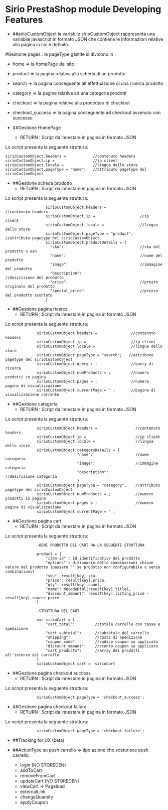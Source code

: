# Sirio PrestaShop module Developing Features

* ##sirioCustomObject
la variabile sirioCustomObject rappresenta una variabile javascript in formato JSON che contiene le informazioni relative alla pagina
in cui è definito. 

#Gestione pages :
le pageType gestite si dividono in :
* home => la homePage del sito

* product => la pagina relativa alla scheda di un prodotto
  
* search => la pagina conseguente all'effettuazione di una ricerca prodotto 
    
* category => la pagina relativa ad una categoria prodotti
    
* checkout => la pagina relativa alla procedura di checkout
    
* checkout_success => la pagina conseguente ad checkout avvenuto con successo

* ##Gestione HomePage 
    * RETURN : Script da innestare in pagina in formato JSON
    
Lo script presenta la seguente struttura:

    sirioCustomObject.headers =            //contenuto headers
    sirioCustomObject.ip =                 //ip client
    sirioCustomObject.locale =             //lingua dello store       
    sirioCustomObject.pageType = "home";   //attributo pagetype del sirioCustomObject


* ##Gestione scheda prodotto
    * RETURN : Script da innestare in pagina in formato JSON
    
Lo script presenta la seguente struttura:


                      sirioCustomObject.headers =               //contenuto headers
                      sirioCustomObject.ip =                    //ip client
                      sirioCustomObject.locale =                //lingua dello store
                      sirioCustomObject.pageType = "product";   //attributo pagetype del sirioCustomObject
                      sirioCustomObject.productDetails = {
                        "sku":                                  //sku del prodotto o ean
                        "name":                                 //nome del prodotto
                        "image":                                //immagine del prodotto
                        "description":                          //descrizione del prodotto
                        "price":                                //prezzo originale del prodotto
                        "special_price":                        //prezzo del prodotto scontato
                      }


* ##Gestione pagina ricerca
  * RETURN : Script da innestare in pagina in formato JSON

Lo script presenta la seguente struttura:

                  sirioCustomObject.headers =               //contenuto headers
                  sirioCustomObject.ip =                    //ip client
                  sirioCustomObject.locale =                //lingua dello store
                  sirioCustomObject.pageType = "search";   //attributo pagetype del sirioCustomObject
                  sirioCustomObject.query : ;               //query di ricerca 
                  sirioCustomObject.numProducts = ;         //numero prodotti in pagina
                  sirioCustomObject.pages = ;               //numero pagine di visualizzazione
                  sirioCustomObject.currentPage = ' ;       //pagina di visualizzazione corrente



* ##Gestione categoria
  * RETURN : Script da innestare in pagina in formato JSON

Lo script presenta la seguente struttura:

                  sirioCustomObject.headers =                 //contenuto headers
                  sirioCustomObject.ip =                      //ip client
                  sirioCustomObject.locale =                  //lingua dello store
                  sirioCustomObject.categoryDetails = {
                                    "name":                   //nome categoria
                                    "image":                  //immagine categoria
                                    "description":            //descrizione categoria
                                    }
                  sirioCustomObject.pageType = "category";    //attributo pagetype del sirioCustomObject
                  sirioCustomObject.numProducts = ;           //numero prodotti in pagina
                  sirioCustomObject.pages = ;                 //numero pagine di visualizzazione
                  sirioCustomObject.currentPage = ' ;  

* ##Gestione pagina cart
  * RETURN : Script da innestare in pagina in formato JSON

Lo script presenta la seguente struttura:
                  
                  -OGNI PRODOTTO DEL CART HA LA SEGUENTE STRUTTURA

                  product = {
                      "item-id" : Id identificativo del prodotto
                      "options" : dizionario delle combinazioni chiave valore del prodotto (passare "" se prodotto non configurabile o senza combinazioni)
                      "sku": result[key].sku,
                      "price": result[key].price,
                      "qty": result[key].count,
                      "name": decodeHtml(result[key].title),
                      "discount_amount": result[key].listing_price - result[key].source_price
                  }

                  -STRUTTURA DEL CART  

                  var sirioCart = {                       
                      "cart_total":         //totale carrello con tasse e spedizione                 
                      "cart_subtotal":      //subtotale del carrello 
                      "shipping":           //costi di spedizione
                      "coupon_code":        //codice coupon se applicato
                      "discount_amount":    //sconto coupon se applicato
                      "cart_products":      //array dei prodotti all'intenro del carrello
                  }
                  sirioCustomObject.cart =  sirioCart

* ##Gestione pagina checkout success
  * RETURN : Script da innestare in pagina in formato JSON

Lo script presenta la seguente struttura:

                  sirioCustomObject.pageType = 'checkout_success';

* ##Gestione pagina checkout failure
  * RETURN : Script da innestare in pagina in formato JSON

Lo script presenta la seguente struttura:

                  sirioCustomObject.pageType = 'checkout_failure';

* ##Tracking for UX (beta)


* ##ActionType su push carrello => tipo azione che scaturisce push carrello:
  * login (NO STOREDEN)
  * addToCart
  * removeFromCart
  * updateCart (NO STOREDEN)
  * viewCart -> Pageload
  * externalLink
  * changeQuantity
  * applyCoupon  
  

